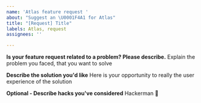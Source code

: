 ```yaml
---
name: 'Atlas feature request '
about: "Suggest an \U0001F4A1 for Atlas"
title: "[Request] Title"
labels: Atlas, request
assignees: ''

---
```


**Is your feature request related to a problem? Please describe.**
Explain the problem you faced, that you want to solve

**Describe the solution you'd like**
Here is your opportunity to really the user experience of the solution

**Optional - Describe hacks you've considered**
Hackerman 🤯
